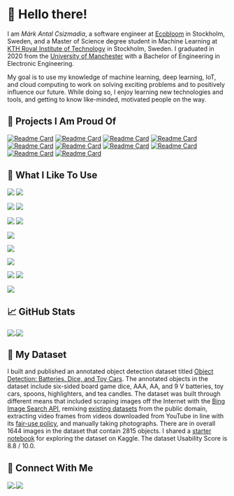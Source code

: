 # 🙌 Hello there!

I am _Márk Antal Csizmadia_, a software engineer at [Ecobloom](https://ecobloom.se/) in Stockholm, Sweden, and a Master of Science degree student in Machine Learning at [KTH Royal Institute of Technology](https://www.kth.se/en) in Stockholm, Sweden. I graduated in 2020 from the [University of Manchester](https://www.manchester.ac.uk/) with a Bachelor of Engineering in Electronic Engineering.

My goal is to use my knowledge of machine learning, deep learning, IoT, and cloud computing to work on solving exciting problems and to positively influence our future. While doing so, I enjoy learning new technologies and tools, and getting to know like-minded, motivated people on the way.

## 🙏 Projects I Am Proud Of

[![Readme Card](https://github-readme-stats.vercel.app/api/pin/?username=mark-antal-csizmadia&repo=dcgan-fake-faces&title_color=2bbc8a)](https://github.com/mark-antal-csizmadia/dcgan-fake-faces)
[![Readme Card](https://github-readme-stats.vercel.app/api/pin/?username=mark-antal-csizmadia&repo=nn-blocks&title_color=2bbc8a)](https://github.com/mark-antal-csizmadia/nn-blocks)
[![Readme Card](https://github-readme-stats.vercel.app/api/pin/?username=mark-antal-csizmadia&repo=DD2434-VAE-Project&title_color=2bbc8a)](https://github.com/mark-antal-csizmadia/DD2434-VAE-Project)
[![Readme Card](https://github-readme-stats.vercel.app/api/pin/?username=mark-antal-csizmadia&repo=pca-mds-isomap&title_color=2bbc8a)](https://github.com/mark-antal-csizmadia/pca-mds-isomap)
[![Readme Card](https://github-readme-stats.vercel.app/api/pin/?username=mark-antal-csizmadia&repo=som&title_color=2bbc8a)](https://github.com/mark-antal-csizmadia/som)
[![Readme Card](https://github-readme-stats.vercel.app/api/pin/?username=mark-antal-csizmadia&repo=svm&title_color=2bbc8a)](https://github.com/mark-antal-csizmadia/svm)
[![Readme Card](https://github-readme-stats.vercel.app/api/pin/?username=mark-antal-csizmadia&repo=slp-mlp&title_color=2bbc8a)](https://github.com/mark-antal-csizmadia/slp-mlp)
[![Readme Card](https://github-readme-stats.vercel.app/api/pin/?username=mark-antal-csizmadia&repo=hopfield-networks&title_color=2bbc8a)](https://github.com/mark-antal-csizmadia/hopfield-networks)
[![Readme Card](https://github-readme-stats.vercel.app/api/pin/?username=mark-antal-csizmadia&repo=variational-inference&title_color=2bbc8a)](https://github.com/mark-antal-csizmadia/variational-inference)
[![Readme Card](https://github-readme-stats.vercel.app/api/pin/?username=mark-antal-csizmadia&repo=variational-inference-gmm&title_color=2bbc8a)](https://github.com/mark-antal-csizmadia/variational-inference-gmm)


## 🔧 What I Like To Use

![](https://img.shields.io/badge/Python-Code-informational?style=flat&logo=Python&logoColor=white&color=2bbc8a)
![](https://img.shields.io/badge/C++-Code-informational?style=flat&logo=C++&logoColor=white&color=2bbc8a)

![](https://img.shields.io/badge/TensorFlow-ML/DL-informational?style=flat&logo=TensorFlow&logoColor=white&color=2bbc8a)
![](https://img.shields.io/badge/Keras-ML/DL-informational?style=flat&logo=Keras&logoColor=white&color=2bbc8a)

![](https://img.shields.io/badge/Jupyter-Tool-informational?style=flat&logo=Jupyter&logoColor=white&color=2bbc8a)
![](https://img.shields.io/badge/Anaconda-Tool-informational?style=flat&logo=Anaconda&logoColor=white&color=2bbc8a)

![](https://img.shields.io/badge/Git-VC-informational?style=flat&logo=Git&logoColor=white&color=2bbc8a)

![](https://img.shields.io/badge/Google%20Cloud%20Platform-Cloud-informational?style=flat&logo=google%20cloud&logoColor=white&color=2bbc8a)

![](https://img.shields.io/badge/Linux-OS-informational?style=flat&logo=Linux&logoColor=white&color=2bbc8a)

![](https://img.shields.io/badge/PyCharm-IDE-informational?style=flat&logo=pycharm&logoColor=white&color=2bbc8a)
![](https://img.shields.io/badge/Visual%20Studio%20Code-IDE-informational?style=flat&logo=vsco&logoColor=white&color=2bbc8a)

![](https://img.shields.io/badge/LaTeX-Writing-informational?style=flat&logo=LaTeX&logoColor=white&color=2bbc8a)

## 📈 GitHub Stats

<a href="#">
  <img align="center" src="https://github-readme-stats.vercel.app/api?username=mark-antal-csizmadia&count_private=true&show_icons=true&title_color=2bbc8a&icon_color=2bbc8a" />
</a>
<a href="#">
  <img align="center" src="https://github-readme-stats.vercel.app/api/top-langs/?username=mark-antal-csizmadia&?&layout=compact&title_color=2bbc8a" />
</a>

## 💯 My Dataset

I built and published an annotated object detection dataset titled [Object Detection: Batteries, Dice, and Toy Cars](https://www.kaggle.com/markcsizmadia/object-detection-batteries-dices-and-toy-cars). The annotated objects in the dataset include six-sided board game dice, AAA, AA, and 9 V batteries, toy cars, spoons, highlighters,  and tea candles. The dataset was built through different means that included scraping images off the Internet with the [Bing Image Search API](https://www.microsoft.com/en-us/bing/apis/bing-image-search-api), remixing [existing datasets](https://public.roboflow.com/object-detection/dice) from the public domain, extracting video frames from videos downloaded from YouTube in line with its [fair-use policy](https://support.google.com/youtube/answer/9783148?hl=en), and manually taking photographs. There are in overall 1644 images in the dataset that contain 2815 objects. I shared a [starter notebook](https://www.kaggle.com/markcsizmadia/explore-the-dataset) for exploring the dataset on Kaggle. The dataset Usability Score is 8.8 / 10.0.

## 📨 Connect With Me
<a href="https://www.linkedin.com/in/mark-antal-csizmadia/">
  <img align="center" src="https://img.shields.io/badge/LinkedIn-Say%20hi!-informational?style=flat&logo=LinkedIn&logoColor=white&color=2bbc8a" />
</a>
<a href="mailto:mark.antal.csizmadia@gmail.com">
  <img align="center" src="https://img.shields.io/badge/Gmail-Say%20hi!-informational?style=flat&logo=Gmail&logoColor=white&color=2bbc8a" />
</a>
